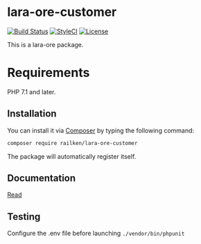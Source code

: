 # lara-ore-customer

[![Build Status](https://img.shields.io/travis/railken/lara-ore-customer/master.svg?style=flat-square)](https://travis-ci.org/railken/lara-ore-customer)
[![StyleCI](https://github.styleci.io/repos/136581919/shield?branch=master)](https://github.styleci.io/repos/136581919)
[![License](https://img.shields.io/badge/License-MIT-yellow.svg?style=flat-square)](https://opensource.org/licenses/MIT)

This is a lara-ore package.

# Requirements

PHP 7.1 and later.

## Installation

You can install it via [Composer](https://getcomposer.org/) by typing the following command:

```bash
composer require railken/lara-ore-customer
```

The package will automatically register itself.

## Documentation

[Read](docs/index.md)

## Testing

Configure the .env file before launching `./vendor/bin/phpunit`